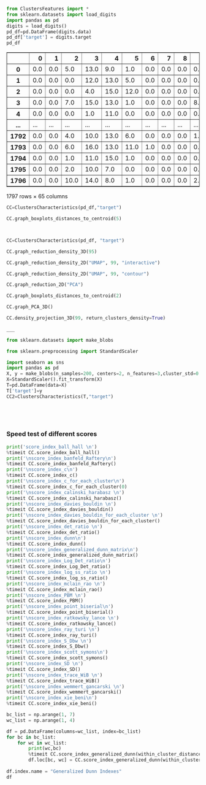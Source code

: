 ```python
from ClustersFeatures import *
from sklearn.datasets import load_digits
import pandas as pd
digits = load_digits()
pd_df=pd.DataFrame(digits.data)
pd_df['target'] = digits.target
pd_df
```




<div>
<style scoped>
    .dataframe tbody tr th:only-of-type {
        vertical-align: middle;
    }

    .dataframe tbody tr th {
        vertical-align: top;
    }

    .dataframe thead th {
        text-align: right;
    }
</style>
<table border="1" class="dataframe">
  <thead>
    <tr style="text-align: right;">
      <th></th>
      <th>0</th>
      <th>1</th>
      <th>2</th>
      <th>3</th>
      <th>4</th>
      <th>5</th>
      <th>6</th>
      <th>7</th>
      <th>8</th>
      <th>9</th>
      <th>...</th>
      <th>55</th>
      <th>56</th>
      <th>57</th>
      <th>58</th>
      <th>59</th>
      <th>60</th>
      <th>61</th>
      <th>62</th>
      <th>63</th>
      <th>target</th>
    </tr>
  </thead>
  <tbody>
    <tr>
      <th>0</th>
      <td>0.0</td>
      <td>0.0</td>
      <td>5.0</td>
      <td>13.0</td>
      <td>9.0</td>
      <td>1.0</td>
      <td>0.0</td>
      <td>0.0</td>
      <td>0.0</td>
      <td>0.0</td>
      <td>...</td>
      <td>0.0</td>
      <td>0.0</td>
      <td>0.0</td>
      <td>6.0</td>
      <td>13.0</td>
      <td>10.0</td>
      <td>0.0</td>
      <td>0.0</td>
      <td>0.0</td>
      <td>0</td>
    </tr>
    <tr>
      <th>1</th>
      <td>0.0</td>
      <td>0.0</td>
      <td>0.0</td>
      <td>12.0</td>
      <td>13.0</td>
      <td>5.0</td>
      <td>0.0</td>
      <td>0.0</td>
      <td>0.0</td>
      <td>0.0</td>
      <td>...</td>
      <td>0.0</td>
      <td>0.0</td>
      <td>0.0</td>
      <td>0.0</td>
      <td>11.0</td>
      <td>16.0</td>
      <td>10.0</td>
      <td>0.0</td>
      <td>0.0</td>
      <td>1</td>
    </tr>
    <tr>
      <th>2</th>
      <td>0.0</td>
      <td>0.0</td>
      <td>0.0</td>
      <td>4.0</td>
      <td>15.0</td>
      <td>12.0</td>
      <td>0.0</td>
      <td>0.0</td>
      <td>0.0</td>
      <td>0.0</td>
      <td>...</td>
      <td>0.0</td>
      <td>0.0</td>
      <td>0.0</td>
      <td>0.0</td>
      <td>3.0</td>
      <td>11.0</td>
      <td>16.0</td>
      <td>9.0</td>
      <td>0.0</td>
      <td>2</td>
    </tr>
    <tr>
      <th>3</th>
      <td>0.0</td>
      <td>0.0</td>
      <td>7.0</td>
      <td>15.0</td>
      <td>13.0</td>
      <td>1.0</td>
      <td>0.0</td>
      <td>0.0</td>
      <td>0.0</td>
      <td>8.0</td>
      <td>...</td>
      <td>0.0</td>
      <td>0.0</td>
      <td>0.0</td>
      <td>7.0</td>
      <td>13.0</td>
      <td>13.0</td>
      <td>9.0</td>
      <td>0.0</td>
      <td>0.0</td>
      <td>3</td>
    </tr>
    <tr>
      <th>4</th>
      <td>0.0</td>
      <td>0.0</td>
      <td>0.0</td>
      <td>1.0</td>
      <td>11.0</td>
      <td>0.0</td>
      <td>0.0</td>
      <td>0.0</td>
      <td>0.0</td>
      <td>0.0</td>
      <td>...</td>
      <td>0.0</td>
      <td>0.0</td>
      <td>0.0</td>
      <td>0.0</td>
      <td>2.0</td>
      <td>16.0</td>
      <td>4.0</td>
      <td>0.0</td>
      <td>0.0</td>
      <td>4</td>
    </tr>
    <tr>
      <th>...</th>
      <td>...</td>
      <td>...</td>
      <td>...</td>
      <td>...</td>
      <td>...</td>
      <td>...</td>
      <td>...</td>
      <td>...</td>
      <td>...</td>
      <td>...</td>
      <td>...</td>
      <td>...</td>
      <td>...</td>
      <td>...</td>
      <td>...</td>
      <td>...</td>
      <td>...</td>
      <td>...</td>
      <td>...</td>
      <td>...</td>
      <td>...</td>
    </tr>
    <tr>
      <th>1792</th>
      <td>0.0</td>
      <td>0.0</td>
      <td>4.0</td>
      <td>10.0</td>
      <td>13.0</td>
      <td>6.0</td>
      <td>0.0</td>
      <td>0.0</td>
      <td>0.0</td>
      <td>1.0</td>
      <td>...</td>
      <td>0.0</td>
      <td>0.0</td>
      <td>0.0</td>
      <td>2.0</td>
      <td>14.0</td>
      <td>15.0</td>
      <td>9.0</td>
      <td>0.0</td>
      <td>0.0</td>
      <td>9</td>
    </tr>
    <tr>
      <th>1793</th>
      <td>0.0</td>
      <td>0.0</td>
      <td>6.0</td>
      <td>16.0</td>
      <td>13.0</td>
      <td>11.0</td>
      <td>1.0</td>
      <td>0.0</td>
      <td>0.0</td>
      <td>0.0</td>
      <td>...</td>
      <td>0.0</td>
      <td>0.0</td>
      <td>0.0</td>
      <td>6.0</td>
      <td>16.0</td>
      <td>14.0</td>
      <td>6.0</td>
      <td>0.0</td>
      <td>0.0</td>
      <td>0</td>
    </tr>
    <tr>
      <th>1794</th>
      <td>0.0</td>
      <td>0.0</td>
      <td>1.0</td>
      <td>11.0</td>
      <td>15.0</td>
      <td>1.0</td>
      <td>0.0</td>
      <td>0.0</td>
      <td>0.0</td>
      <td>0.0</td>
      <td>...</td>
      <td>0.0</td>
      <td>0.0</td>
      <td>0.0</td>
      <td>2.0</td>
      <td>9.0</td>
      <td>13.0</td>
      <td>6.0</td>
      <td>0.0</td>
      <td>0.0</td>
      <td>8</td>
    </tr>
    <tr>
      <th>1795</th>
      <td>0.0</td>
      <td>0.0</td>
      <td>2.0</td>
      <td>10.0</td>
      <td>7.0</td>
      <td>0.0</td>
      <td>0.0</td>
      <td>0.0</td>
      <td>0.0</td>
      <td>0.0</td>
      <td>...</td>
      <td>0.0</td>
      <td>0.0</td>
      <td>0.0</td>
      <td>5.0</td>
      <td>12.0</td>
      <td>16.0</td>
      <td>12.0</td>
      <td>0.0</td>
      <td>0.0</td>
      <td>9</td>
    </tr>
    <tr>
      <th>1796</th>
      <td>0.0</td>
      <td>0.0</td>
      <td>10.0</td>
      <td>14.0</td>
      <td>8.0</td>
      <td>1.0</td>
      <td>0.0</td>
      <td>0.0</td>
      <td>0.0</td>
      <td>2.0</td>
      <td>...</td>
      <td>0.0</td>
      <td>0.0</td>
      <td>1.0</td>
      <td>8.0</td>
      <td>12.0</td>
      <td>14.0</td>
      <td>12.0</td>
      <td>1.0</td>
      <td>0.0</td>
      <td>8</td>
    </tr>
  </tbody>
</table>
<p>1797 rows × 65 columns</p>
</div>




```python
CC=ClustersCharacteristics(pd_df,"target")
```


```python
CC.graph_boxplots_distances_to_centroid(5)
```


```python

```


```python

```


```python
CC=ClustersCharacteristics(pd_df, "target")
```


```python
CC.graph_reduction_density_3D(95)
```


```python
CC.graph_reduction_density_2D("UMAP", 99, "interactive")
```


```python
CC.graph_reduction_density_2D("UMAP", 99, "contour")
```


```python
CC.graph_reduction_2D("PCA")
```


```python
CC.graph_boxplots_distances_to_centroid(2)
```


```python
CC.graph_PCA_3D()
```


```python
CC.density_projection_3D(99, return_clusters_density=True)
```


```python
___
```


```python
from sklearn.datasets import make_blobs

from sklearn.preprocessing import StandardScaler

import seaborn as sns
import pandas as pd
X, y = make_blobs(n_samples=200, centers=2, n_features=3,cluster_std=0.5)
X=StandardScaler().fit_transform(X)
T=pd.DataFrame(data=X)
T['target']=y
CC2=ClustersCharacteristics(T,"target")
```


```python

    

```


```python

```

### Speed test of different scores


```python
print('score_index_ball_hall \n')
%timeit CC.score_index_ball_hall()
print('\nscore_index_banfeld_Raftery\n')
%timeit CC.score_index_banfeld_Raftery()
print('\nscore_index_c\n')
%timeit CC.score_index_c()
print('\nscore_index_c_for_each_cluster\n')
%timeit CC.score_index_c_for_each_cluster(0)
print('\nscore_index_calinski_harabasz \n')
%timeit CC.score_index_calinski_harabasz()
print('\nscore_index_davies_bouldin \n')
%timeit CC.score_index_davies_bouldin()
print('\nscore_index_davies_bouldin_for_each_cluster \n')
%timeit CC.score_index_davies_bouldin_for_each_cluster()
print('\nscore_index_det_ratio \n')
%timeit CC.score_index_det_ratio()
print('\nscore_index_dunn\n')
%timeit CC.score_index_dunn()
print('\nscore_index_generalized_dunn_matrix\n')
%timeit CC.score_index_generalized_dunn_matrix()
print('\nscore_index_Log_Det_ratio\n')
%timeit CC.score_index_Log_Det_ratio()
print('\nscore_index_log_ss_ratio \n')
%timeit CC.score_index_log_ss_ratio()
print('\nscore_index_mclain_rao \n')
%timeit CC.score_index_mclain_rao()
print('\nscore_index_PBM \n')
%timeit CC.score_index_PBM()
print('\nscore_index_point_biserial\n')
%timeit CC.score_index_point_biserial()
print('\nscore_index_ratkowsky_lance \n')
%timeit CC.score_index_ratkowsky_lance()
print('\nscore_index_ray_turi \n')
%timeit CC.score_index_ray_turi()
print('\nscore_index_S_Dbw \n')
%timeit CC.score_index_S_Dbw()
print('\nscore_index_scott_symons\n')
%timeit CC.score_index_scott_symons()
print('\nscore_index_SD \n')
%timeit CC.score_index_SD()
print('\nscore_index_trace_WiB \n')
%timeit CC.score_index_trace_WiB()
print('\nscore_index_wemmert_gancarski \n')
%timeit CC.score_index_wemmert_gancarski()
print('\nscore_index_xie_beni\n')
%timeit CC.score_index_xie_beni()
```


```python
bc_list = np.arange(1, 7)
wc_list = np.arange(1, 4)

df = pd.DataFrame(columns=wc_list, index=bc_list)
for bc in bc_list:
    for wc in wc_list:
        print(wc,bc)
        %timeit CC.score_index_generalized_dunn(within_cluster_distance=wc, between_cluster_distance=bc)
        df.loc[bc, wc] = CC.score_index_generalized_dunn(within_cluster_distance=wc, between_cluster_distance=bc)
        
df.index.name = "Generalized Dunn Indexes"
df
```
